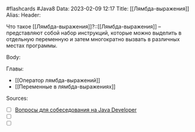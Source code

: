 #flashcards #Java8 
Data: 2023-02-09 12:17
Title: [[Лямбда-выражения]]
Alias:
Header:

Что такое [[Лямбда-выражения]]?::[[Лямбда-выражения]] – представляют собой набор инструкций, которые можно выделить в отдельную переменную и затем многократно вызвать в различных местах программы.
<!--SR:!2023-03-12,1,130-->


Body:





Главы:
- [[Оператор лямбда-выражений]]
- [[Переменные в лямбда-выражениях]]


Sources:
- [ ] [Вопросы для собеседования на Java Developer](https://github.com/enhorse/java-interview/blob/master/README.md#%D0%9E%D0%9E%D0%9F)
- [ ] []()
- [ ] []()
